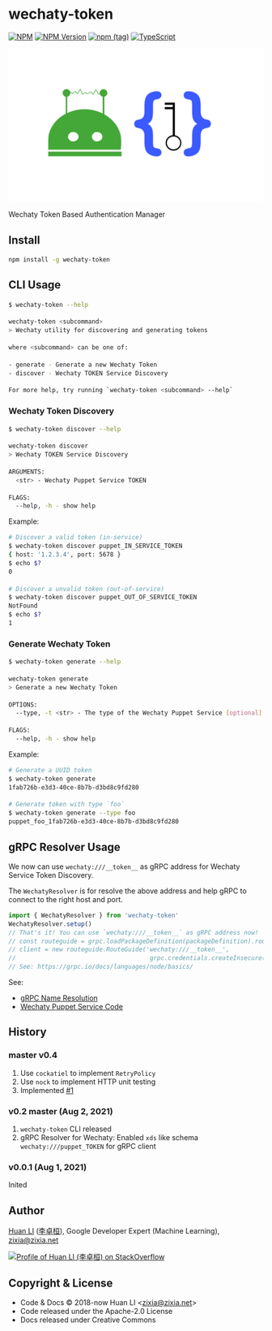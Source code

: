 # wechaty-token

[![NPM](https://github.com/wechaty/token/actions/workflows/npm.yml/badge.svg)](https://github.com/wechaty/token/actions/workflows/npm.yml)
[![NPM Version](https://badge.fury.io/js/wechaty-token.svg)](https://badge.fury.io/js/wechaty-token)
[![npm (tag)](https://img.shields.io/npm/v/wechaty-token/next.svg)](https://www.npmjs.com/package/wechaty-token?activeTab=versions)
[![TypeScript](https://img.shields.io/badge/%3C%2F%3E-TypeScript-blue.svg)](https://www.typescriptlang.org/)

![wechaty token](docs/images/wechaty-token.png)

Wechaty Token Based Authentication Manager

## Install

```sh
npm install -g wechaty-token
```

## CLI Usage

```sh
$ wechaty-token --help

wechaty-token <subcommand>
> Wechaty utility for discovering and generating tokens

where <subcommand> can be one of:

- generate - Generate a new Wechaty Token
- discover - Wechaty TOKEN Service Discovery

For more help, try running `wechaty-token <subcommand> --help`
```

### Wechaty Token Discovery

```sh
$ wechaty-token discover --help

wechaty-token discover
> Wechaty TOKEN Service Discovery

ARGUMENTS:
  <str> - Wechaty Puppet Service TOKEN

FLAGS:
  --help, -h - show help
```

Example:

```sh
# Discover a valid token (in-service)
$ wechaty-token discover puppet_IN_SERVICE_TOKEN
{ host: '1.2.3.4', port: 5678 }
$ echo $?
0

# Discover a unvalid token (out-of-service)
$ wechaty-token discover puppet_OUT_OF_SERVICE_TOKEN
NotFound
$ echo $?
1
```

### Generate Wechaty Token

```sh
$ wechaty-token generate --help

wechaty-token generate
> Generate a new Wechaty Token

OPTIONS:
  --type, -t <str> - The type of the Wechaty Puppet Service [optional]

FLAGS:
  --help, -h - show help
```

Example:

```sh
# Generate a UUID token
$ wechaty-token generate
1fab726b-e3d3-40ce-8b7b-d3bd8c9fd280

# Generate token with type `foo`
$ wechaty-token generate --type foo
puppet_foo_1fab726b-e3d3-40ce-8b7b-d3bd8c9fd280
```

## gRPC Resolver Usage

We now can use `wechaty:///__token__` as gRPC address for Wechaty Service Token Discovery.

The `WechatyResolver` is for resolve the above address and help gRPC to connect to the right host and port.

```ts
import { WechatyResolver } from 'wechaty-token'
WechatyResolver.setup()
// That's it! You can use `wechaty:///__token__` as gRPC address now!
// const routeguide = grpc.loadPackageDefinition(packageDefinition).routeguide;
// client = new routeguide.RouteGuide('wechaty:///__token__',
//                                     grpc.credentials.createInsecure());
// See: https://grpc.io/docs/languages/node/basics/
```

See:

- [gRPC Name Resolution](https://github.com/grpc/grpc/blob/master/doc/naming.md)
- [Wechaty Puppet Service Code](https://github.com/wechaty/wechaty-puppet-service/blob/3a0285432e6916720c40604c61bcea6be5f63ab5/src/client/puppet-service.ts#L284-L285)

## History

### master v0.4

1. Use `cockatiel` to implement `RetryPolicy`
1. Use `nock` to implement HTTP unit testing
1. Implemented [#1](https://github.com/wechaty/token/issues/1)

### v0.2 master (Aug 2, 2021)

1. `wechaty-token` CLI released
1. gRPC Resolver for Wechaty: Enabled `xds` like schema `wechaty:///puppet_TOKEN` for gRPC client

### v0.0.1 (Aug 1, 2021)

Inited

## Author

[Huan LI](https://github.com/huan) ([李卓桓](http://linkedin.com/in/zixia)), Google Developer Expert (Machine Learning), zixia@zixia.net

[![Profile of Huan LI (李卓桓) on StackOverflow](https://stackexchange.com/users/flair/265499.png)](https://stackexchange.com/users/265499)

## Copyright & License

- Code & Docs © 2018-now Huan LI \<zixia@zixia.net\>
- Code released under the Apache-2.0 License
- Docs released under Creative Commons

